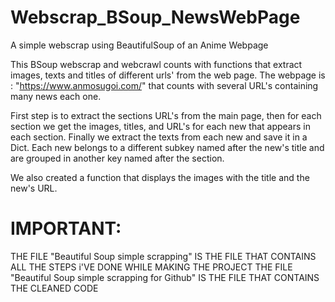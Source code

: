 # Webscrap_BSoup_NewsWebPage

A simple webscrap using BeautifulSoup of an Anime Webpage

This BSoup webscrap and webcrawl counts with functions that extract images, texts and titles of different urls' from the web page.
The webpage is : "https://www.anmosugoi.com/" that counts with several URL's containing many news each one.

First step is to extract the sections URL's from the main page, then for each section we get the images, titles, and URL's for each new that appears in each section.
Finally we extract the texts from each new and save it in a Dict. Each new belongs to a different subkey named after the new's title and are grouped in another key named after the section.

We also created a function that displays the images with the title and the new's URL.


# IMPORTANT:
THE FILE "Beautiful Soup simple scrapping" IS THE FILE THAT CONTAINS ALL THE STEPS i'VE DONE WHILE MAKING THE PROJECT
THE FILE "Beautiful Soup simple scrapping for Github" IS THE FILE THAT CONTAINS THE CLEANED CODE

